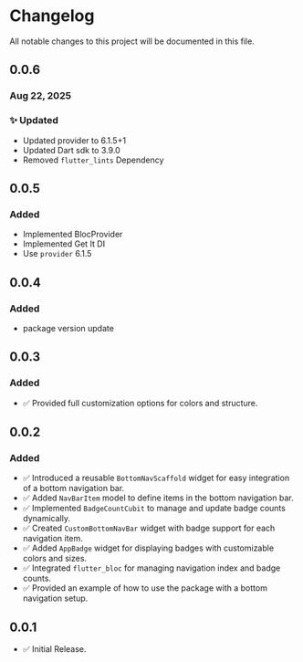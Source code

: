 # Changelog

All notable changes to this project will be documented in this file.

## 0.0.6

### Aug 22, 2025

### ✨ Updated

- Updated provider to 6.1.5+1
- Updated Dart sdk to 3.9.0
- Removed `flutter_lints` Dependency

## 0.0.5

### Added

- Implemented BlocProvider
- Implemented Get It DI
- Use `provider` 6.1.5

## 0.0.4

### Added

- package version update

## 0.0.3

### Added

- ✅ Provided full customization options for colors and structure.

## 0.0.2

### Added

- ✅ Introduced a reusable `BottomNavScaffold` widget for easy integration of a bottom navigation bar.
- ✅ Added `NavBarItem` model to define items in the bottom navigation bar.
- ✅ Implemented `BadgeCountCubit` to manage and update badge counts dynamically.
- ✅ Created `CustomBottomNavBar` widget with badge support for each navigation item.
- ✅ Added `AppBadge` widget for displaying badges with customizable colors and sizes.
- ✅ Integrated `flutter_bloc` for managing navigation index and badge counts.
- ✅ Provided an example of how to use the package with a bottom navigation setup.

## 0.0.1

- ✅ Initial Release.
